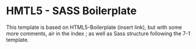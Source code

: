 # HMTL5 - SASS Boilerplate

This template is based on HTML5-Boilerplate (insert link), but with some more comments, air in the index ; as well as Sass structure following the 7-1 template.

